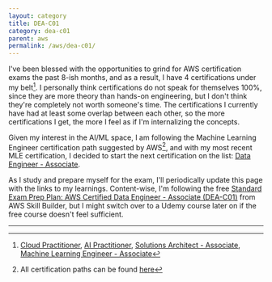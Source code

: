 ```yaml
---
layout: category
title: DEA-C01
category: dea-c01
parent: aws
permalink: /aws/dea-c01/
---
```


I've been blessed with the opportunities to grind for AWS certification exams the past 8-ish months, and as a result, I have 4 certifications under my belt[^1]. I personally think certifications do not speak for themselves 100%, since they are more theory than hands-on engineering, but I don't think they're completely not worth someone's time. The certifications I currently have had at least some overlap between each other, so the more certifications I get, the more I feel as if I'm internalizing the concepts. 

Given my interest in the AI/ML space, I am following the Machine Learning Engineer certification path suggested by AWS[^2], and with my most recent MLE certification, I decided to start the next certification on the list: [Data Engineer - Associate](https://aws.amazon.com/certification/certified-data-engineer-associate/).  

As I study and prepare myself for the exam, I'll periodically update this page with the links to my learnings. Content-wise, I'm following the free [Standard Exam Prep Plan: AWS Certified Data Engineer - Associate (DEA-C01)](https://explore.skillbuilder.aws/learn/learning-plans/2195/standard-exam-prep-plan-aws-certified-data-engineer-associate-dea-c01) from AWS Skill Builder, but I might switch over to a Udemy course later on if the free course doesn't feel sufficient. 

---

[^1]: [Cloud Practitioner](https://aws.amazon.com/certification/certified-cloud-practitioner/), [AI Practitioner](https://aws.amazon.com/certification/certified-ai-practitioner/), [Solutions Architect - Associate](https://aws.amazon.com/certification/certified-solutions-architect-associate/), [Machine Learning Engineer - Associate](https://aws.amazon.com/certification/certified-solutions-architect-associate/)

[^2]: All certification paths can be found [here](https://d1.awsstatic.com/training-and-certification/docs/AWS_certification_paths.pdf)


